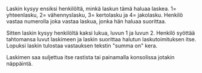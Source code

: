 Laskin kysyy ensiksi henkilöltä, minkä laskun tämä haluaa laskea. 1= yhteenlasku, 2= vähennyslasku, 3= kertolasku ja
4= jakolasku.    Henkilö vastaa numerolla joka vastaa laskua, jonka hän haluaa suorittaa. 

Sitten laskin kysyy henkilöltä kaksi lukua, luvun 1 ja luvun 2. Henkilö syöttää tahtomansa luvut laskimeen ja laskin suorittaa
halutun laskutoimituksen itse.
Lopuksi laskin tulostaa vastauksen tekstin "summa on" kera.

Laskimen saa suljettua itse rastista tai painamalla konsolissa jotakin näppäintä.
